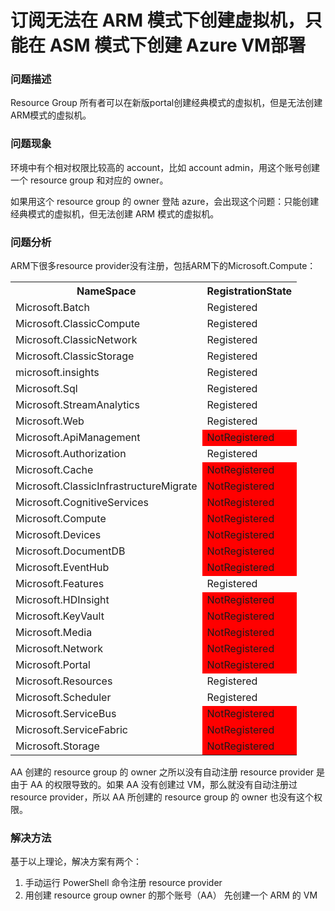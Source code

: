 # 订阅无法在 ARM 模式下创建虚拟机，只能在 ASM 模式下创建 Azure VM部署 #

### 问题描述 ###

Resource Group 所有者可以在新版portal创建经典模式的虚拟机，但是无法创建ARM模式的虚拟机。

### 问题现象 ###

环境中有个相对权限比较高的 account，比如 account admin，用这个账号创建一个 resource group 和对应的 owner。

如果用这个 resource group 的 owner 登陆 azure，会出现这个问题：只能创建经典模式的虚拟机，但无法创建 ARM 模式的虚拟机。

### 问题分析 ###

ARM下很多resource provider没有注册，包括ARM下的Microsoft.Compute：
<table><tr><th> NameSpace </th><th> RegistrationState </th></tr>
<tr><td> Microsoft.Batch </td><td> Registered</td></tr>
<tr><td> Microsoft.ClassicCompute </td><td> Registered </td></tr>
<tr><td> Microsoft.ClassicNetwork </td><td> Registered </td></tr>
<tr><td> Microsoft.ClassicStorage </td><td> Registered </td></tr>
<tr><td> microsoft.insights </td><td> Registered </td></tr>
<tr><td> Microsoft.Sql </td><td> Registered </td></tr>
<tr><td> Microsoft.StreamAnalytics </td><td> Registered </td></tr>
<tr><td> Microsoft.Web </td><td> Registered </td></tr>
<tr><td> Microsoft.ApiManagement </td><td style="background:red"> NotRegistered </td></tr>
<tr><td> Microsoft.Authorization </td><td> Registered </td></tr>
<tr><td> Microsoft.Cache </td><td style="background:red"> NotRegistered </td></tr>
<tr><td> Microsoft.ClassicInfrastructureMigrate </td><td style="background:red"> NotRegistered </td></tr>
<tr><td> Microsoft.CognitiveServices </td><td style="background:red"> NotRegistered </td></tr>
<tr><td> Microsoft.Compute </td><td style="background:red"> NotRegistered </td></tr>
<tr><td> Microsoft.Devices </td><td style="background:red"> NotRegistered </td></tr>
<tr><td> Microsoft.DocumentDB </td><td style="background:red"> NotRegistered </td></tr>
<tr><td> Microsoft.EventHub </td><td style="background:red"> NotRegistered </td></tr>
<tr><td> Microsoft.Features </td><td> Registered </td></tr>
<tr><td> Microsoft.HDInsight </td><td style="background:red"> NotRegistered </td></tr>
<tr><td> Microsoft.KeyVault </td><td style="background:red"> NotRegistered </td></tr>
<tr><td> Microsoft.Media </td><td style="background:red"> NotRegistered </td></tr>
<tr><td> Microsoft.Network </td><td style="background:red"> NotRegistered </td></tr>
<tr><td> Microsoft.Portal </td><td style="background:red"> NotRegistered </td></tr>
<tr><td> Microsoft.Resources </td><td> Registered </td></tr>
<tr><td> Microsoft.Scheduler </td><td> Registered </td></tr>
<tr><td> Microsoft.ServiceBus </td><td style="background:red"> NotRegistered </td></tr>
<tr><td> Microsoft.ServiceFabric </td><td style="background:red"> NotRegistered </td></tr>
<tr><td> Microsoft.Storage </td><td style="background:red"> NotRegistered </td></tr></table>
AA 创建的 resource group 的 owner 之所以没有自动注册 resource provider 是由于 AA 的权限导致的。如果 AA 没有创建过 VM，那么就没有自动注册过 resource provider，所以 AA 所创建的 resource group 的 owner 也没有这个权限。

### 解决方法 ###

基于以上理论，解决方案有两个：

1.	手动运行 PowerShell 命令注册 resource provider
2.	用创建 resource group owner 的那个账号（AA） 先创建一个 ARM 的 VM



